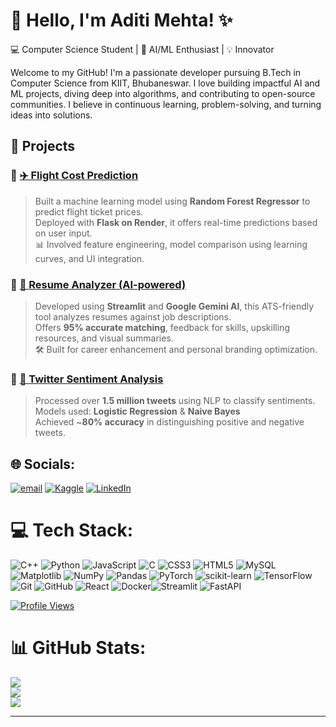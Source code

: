 # 💫 Hello, I'm Aditi Mehta! ✨  
💻 Computer Science Student | 🤖 AI/ML Enthusiast | 💡 Innovator 

Welcome to my GitHub! I'm a passionate developer pursuing B.Tech in Computer Science from KIIT, Bhubaneswar. I love building impactful AI and ML projects, diving deep into algorithms, and contributing to open-source communities. I believe in continuous learning, problem-solving, and turning ideas into solutions.

## 🚀 Projects
### 🔹 [✈️ Flight Cost Prediction](https://github.com/Aditi4275/Flight-Cost-Predict)
> Built a machine learning model using **Random Forest Regressor** to predict flight ticket prices.  
> Deployed with **Flask on Render**, it offers real-time predictions based on user input.  
> 📊 Involved feature engineering, model comparison using learning curves, and UI integration.
### 🔹 [📄 Resume Analyzer (AI-powered)](https://github.com/Aditi4275/GFGKIIT-QUIRKY-CRAFTERS-HYPERTHON)
> Developed using **Streamlit** and **Google Gemini AI**, this ATS-friendly tool analyzes resumes against job descriptions.  
> Offers **95% accurate matching**, feedback for skills, upskilling resources, and visual summaries.  
🛠️ Built for career enhancement and personal branding optimization.
### 🔹 [💬 Twitter Sentiment Analysis](https://github.com/Aditi4275/Machine-Learning-Projects/blob/main/Twitter_Sentiment_Analysis.ipynb)
> Processed over **1.5 million tweets** using NLP to classify sentiments.  
> Models used: **Logistic Regression** & **Naive Bayes**  
> Achieved ~**80% accuracy** in distinguishing positive and negative tweets.


## 🌐 Socials:
[![email](https://img.shields.io/badge/Email-D14836?logo=gmail&logoColor=white)](mailto:aditi22mehta22@gmail.com) 
[![Kaggle](https://img.shields.io/badge/Kaggle-20BEFF?style=flat-square&logo=kaggle&logoColor=white&labelColor=20BEFF)](https://www.kaggle.com/aditi2005)
[![LinkedIn](https://img.shields.io/badge/LinkedIn-%230077B5.svg?logo=linkedin&logoColor=white)](https://linkedin.com/in/https://www.linkedin.com/in/aditi-mehta-662193265/)

# 💻 Tech Stack:
![C++](https://img.shields.io/badge/c++-%2300599C.svg?style=plastic&logo=c%2B%2B&logoColor=white) ![Python](https://img.shields.io/badge/python-3670A0?style=plastic&logo=python&logoColor=ffdd54) ![JavaScript](https://img.shields.io/badge/javascript-%23323330.svg?style=plastic&logo=javascript&logoColor=%23F7DF1E) ![C](https://img.shields.io/badge/c-%2300599C.svg?style=plastic&logo=c&logoColor=white) ![CSS3](https://img.shields.io/badge/css3-%231572B6.svg?style=plastic&logo=css3&logoColor=white) ![HTML5](https://img.shields.io/badge/html5-%23E34F26.svg?style=plastic&logo=html5&logoColor=white) ![MySQL](https://img.shields.io/badge/mysql-4479A1.svg?style=plastic&logo=mysql&logoColor=white) ![Matplotlib](https://img.shields.io/badge/Matplotlib-%23ffffff.svg?style=plastic&logo=Matplotlib&logoColor=black) ![NumPy](https://img.shields.io/badge/numpy-%23013243.svg?style=plastic&logo=numpy&logoColor=white) ![Pandas](https://img.shields.io/badge/pandas-%23150458.svg?style=plastic&logo=pandas&logoColor=white) ![PyTorch](https://img.shields.io/badge/PyTorch-%23EE4C2C.svg?style=plastic&logo=PyTorch&logoColor=white) ![scikit-learn](https://img.shields.io/badge/scikit--learn-%23F7931E.svg?style=plastic&logo=scikit-learn&logoColor=white) ![TensorFlow](https://img.shields.io/badge/TensorFlow-%23FF6F00.svg?style=plastic&logo=TensorFlow&logoColor=white) ![Git](https://img.shields.io/badge/git-%23F05033.svg?style=plastic&logo=git&logoColor=white) ![GitHub](https://img.shields.io/badge/github-%23121011.svg?style=plastic&logo=github&logoColor=white) ![React](https://img.shields.io/badge/react-%2320232a.svg?style=plastic&logo=react&logoColor=%2361DAFB) ![Docker](https://img.shields.io/badge/docker-%230db7ed.svg?style=plastic&logo=docker&logoColor=white)![Streamlit](https://img.shields.io/badge/Streamlit-%23FE4B4B.svg?style=plastic&logo=streamlit&logoColor=white) ![FastAPI](https://img.shields.io/badge/FastAPI-005571?style=plastic&logo=fastapi)


[![Profile Views](https://komarev.com/ghpvc/?username=Aditi4275&label=Profile%20Views&color=0e75b6)](https://github.com/Aditi4275)

# 📊 GitHub Stats:
![](https://github-readme-stats.vercel.app/api?username=Aditi4275&theme=merko&hide_border=false&include_all_commits=false&count_private=false)<br/>
![](https://nirzak-streak-stats.vercel.app/?user=Aditi4275&theme=merko&hide_border=false)<br/>
![](https://github-readme-stats.vercel.app/api/top-langs/?username=Aditi4275&theme=merko&hide_border=false&include_all_commits=false&count_private=false&layout=compact)

---

